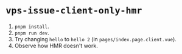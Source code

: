 # `vps-issue-client-only-hmr`

1. `pnpm install`.
2. `pnpm run dev`.
3. Try changing `hello` to `hello 2` (in `pages/index.page.client.vue`).
4. Observe how HMR doesn't work.
